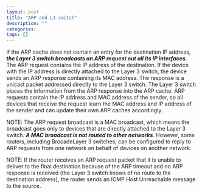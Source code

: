 ```yaml
---
layout: post
title: "ARP and L3 switch"
description: ""
categories: 
tags: []
---
```


If the ARP cache does not contain an entry for the destination IP address, ***the Layer 3 switch broadcasts an ARP request out all its IP interfaces***. The ARP request contains the IP address of the destination. If the device with the IP address is directly attached to the Layer 3 switch, the device sends an ARP response containing its MAC address. The response is a unicast packet addressed directly to the Layer 3 switch. The Layer 3 switch places the information from the ARP response into the ARP cache.
ARP requests contain the IP address and MAC address of the sender, so all devices that receive the request learn the MAC address and IP address of the sender and can update their own ARP caches accordingly.

NOTE: The ARP request broadcast is a MAC broadcast, which means the broadcast goes only to devices that are directly attached to the Layer 3 switch. ***A MAC broadcast is not routed to other networks***. However, some routers, including BrocadeLayer 3 switches, can be configured to reply to ARP requests from one network on behalf of devices on another network.

NOTE: If the router receives an ARP request packet that it is unable to deliver to the final destination because of the ARP timeout and no ARP response is received (the Layer 3 switch knows of no route to the destination address), the router sends an ICMP Host Unreachable message to the source.
